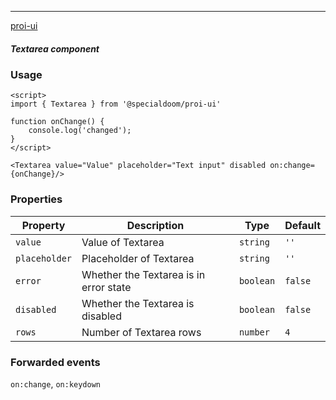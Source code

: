 ---

[proi-ui](https://github.com/specialdoom/proi-ui)

##### Textarea component

### Usage

```sveltehtml
<script>
import { Textarea } from '@specialdoom/proi-ui'

function onChange() {
    console.log('changed');
}
</script>

<Textarea value="Value" placeholder="Text input" disabled on:change={onChange}/>
```

### Properties

| Property      | Description                            | Type      | Default |
| ------------- | -------------------------------------- | --------- | ------- |
| `value`       | Value of Textarea                      | `string`  | `''`    |
| `placeholder` | Placeholder of Textarea                | `string`  | `''`    |
| `error`       | Whether the Textarea is in error state | `boolean` | `false` |
| `disabled`    | Whether the Textarea is disabled       | `boolean` | `false` |
| `rows`        | Number of Textarea rows                | `number`  | `4`     |

### Forwarded events

`on:change`, `on:keydown`
